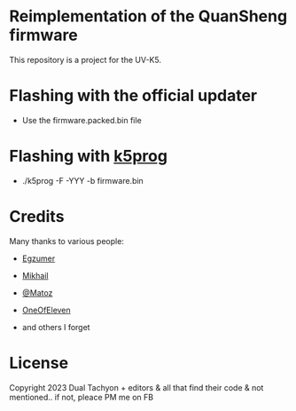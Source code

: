 # Reimplementation of the QuanSheng firmware

This repository is a project for the UV-K5.


# Flashing with the official updater

* Use the firmware.packed.bin file

# Flashing with [k5prog](https://github.com/piotr022/k5prog)

* ./k5prog -F -YYY -b firmware.bin

# Credits

Many thanks to various people:
* [Egzumer](https://github.com/egzumer/)

* [Mikhail](https://github.com/fagci/)

* [@Matoz](https://github.com/spm81)

* [OneOfEleven](https://github.com/OneOfEleven)


* and others I forget

# License

Copyright 2023 Dual Tachyon + editors & all that find their code & not mentioned.. if not, pleace PM me on FB
